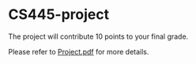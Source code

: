 # CS445-project

The project will contribute 10 points to your final grade.


Please refer to [Project.pdf](Project.pdf) for more details.
